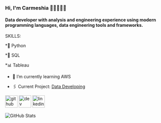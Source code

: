 ### Hi, I'm Carmeshia 👩🏽‍💻👋🏾

#### Data developer with analysis and engineering experience using modern programming languages, data engineering tools and frameworks.



SKILLS:


*🐍 Python


*📝 SQL


*📊 Tableau



- 🌱 I’m currently learning AWS  

- 🖇 Current Project: [Data Developing](https://github.com/Meshia13/SQL-Portfolio-Projects)


[<img src='https://cdn.jsdelivr.net/npm/simple-icons@3.0.1/icons/github.svg' alt='github' height='40'>](https://github.com/Meshia13)  [<img src='https://cdn.jsdelivr.net/npm/simple-icons@3.0.1/icons/dev-dot-to.svg' alt='dev' height='40'>](https://dev.to/Meshia13)  [<img src='https://cdn.jsdelivr.net/npm/simple-icons@3.0.1/icons/linkedin.svg' alt='linkedin' height='40'>](https://www.linkedin.com/in/carmeshia-lazzana-bab06216b/)  

![GitHub Stats](https://github-readme-stats.vercel.app/api?username=Meshia13&theme=rradical)
